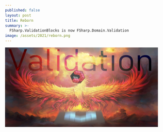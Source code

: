 ```yaml
---
published: false
layout: post
title: Reborn
summary: >-
  FSharp.ValidationBlocks is now FSharp.Domain.Validation
image: /assets/2021/reborn.png
---
```


![splash](/assets/2021/reborn.png)